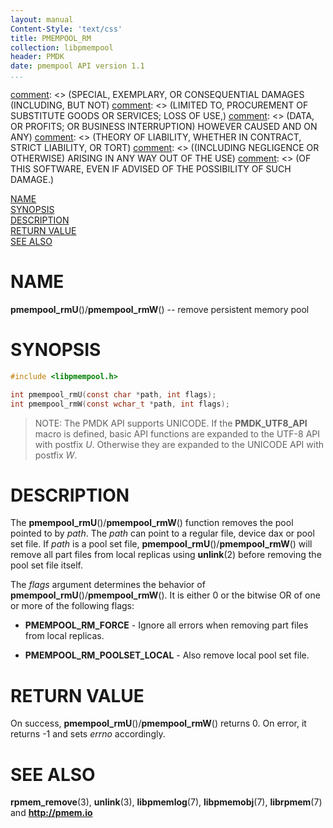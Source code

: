 ```yaml
---
layout: manual
Content-Style: 'text/css'
title: PMEMPOOL_RM
collection: libpmempool
header: PMDK
date: pmempool API version 1.1
...
```


[comment]: <> (Copyright 2017, Intel Corporation)

[comment]: <> (Redistribution and use in source and binary forms, with or without)
[comment]: <> (modification, are permitted provided that the following conditions)
[comment]: <> (are met:)
[comment]: <> (    * Redistributions of source code must retain the above copyright)
[comment]: <> (      notice, this list of conditions and the following disclaimer.)
[comment]: <> (    * Redistributions in binary form must reproduce the above copyright)
[comment]: <> (      notice, this list of conditions and the following disclaimer in)
[comment]: <> (      the documentation and/or other materials provided with the)
[comment]: <> (      distribution.)
[comment]: <> (    * Neither the name of the copyright holder nor the names of its)
[comment]: <> (      contributors may be used to endorse or promote products derived)
[comment]: <> (      from this software without specific prior written permission.)

[comment]: <> (THIS SOFTWARE IS PROVIDED BY THE COPYRIGHT HOLDERS AND CONTRIBUTORS)
[comment]: <> ("AS IS" AND ANY EXPRESS OR IMPLIED WARRANTIES, INCLUDING, BUT NOT)
[comment]: <> (LIMITED TO, THE IMPLIED WARRANTIES OF MERCHANTABILITY AND FITNESS FOR)
[comment]: <> (A PARTICULAR PURPOSE ARE DISCLAIMED. IN NO EVENT SHALL THE COPYRIGHT)
[comment]: <> (OWNER OR CONTRIBUTORS BE LIABLE FOR ANY DIRECT, INDIRECT, INCIDENTAL,)
[comment]: <> (SPECIAL, EXEMPLARY, OR CONSEQUENTIAL DAMAGES (INCLUDING, BUT NOT)
[comment]: <> (LIMITED TO, PROCUREMENT OF SUBSTITUTE GOODS OR SERVICES; LOSS OF USE,)
[comment]: <> (DATA, OR PROFITS; OR BUSINESS INTERRUPTION) HOWEVER CAUSED AND ON ANY)
[comment]: <> (THEORY OF LIABILITY, WHETHER IN CONTRACT, STRICT LIABILITY, OR TORT)
[comment]: <> ((INCLUDING NEGLIGENCE OR OTHERWISE) ARISING IN ANY WAY OUT OF THE USE)
[comment]: <> (OF THIS SOFTWARE, EVEN IF ADVISED OF THE POSSIBILITY OF SUCH DAMAGE.)

[comment]: <> (pmempool_rm.3 -- man page for pool set management functions)

[NAME](#name)<br />
[SYNOPSIS](#synopsis)<br />
[DESCRIPTION](#description)<br />
[RETURN VALUE](#return-value)<br />
[SEE ALSO](#see-also)<br />


# NAME #

**pmempool_rmU**()/**pmempool_rmW**() -- remove persistent memory pool


# SYNOPSIS #

```c
#include <libpmempool.h>

int pmempool_rmU(const char *path, int flags);
int pmempool_rmW(const wchar_t *path, int flags);
```


>NOTE: The PMDK API supports UNICODE. If the **PMDK_UTF8_API** macro is
defined, basic API functions are expanded to the UTF-8 API with postfix *U*.
Otherwise they are expanded to the UNICODE API with postfix *W*.


# DESCRIPTION #

The **pmempool_rmU**()/**pmempool_rmW**() function removes the pool pointed to by *path*. The *path*
can point to a regular file, device dax or pool set file. If *path* is a pool
set file, **pmempool_rmU**()/**pmempool_rmW**() will remove all part files from local replicas
using **unlink**(2) before removing the pool set file itself.

The *flags* argument determines the behavior of **pmempool_rmU**()/**pmempool_rmW**().
It is either 0 or the bitwise OR of one or more of the following flags:

+ **PMEMPOOL_RM_FORCE** - Ignore all errors when removing part files from
local replicas.

+ **PMEMPOOL_RM_POOLSET_LOCAL** - Also remove local pool set file.




# RETURN VALUE #

On success, **pmempool_rmU**()/**pmempool_rmW**() returns 0. On error, it returns -1 and sets
*errno* accordingly.


# SEE ALSO #

**rpmem_remove**(3), **unlink**(3), **libpmemlog**(7),
**libpmemobj**(7), **librpmem**(7) and **<http://pmem.io>**
